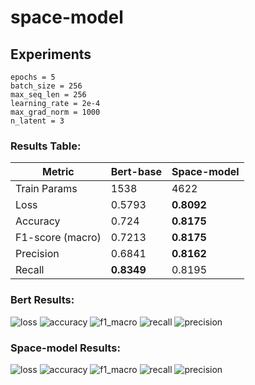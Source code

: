 # space-model

## Experiments

```
epochs = 5
batch_size = 256
max_seq_len = 256
learning_rate = 2e-4
max_grad_norm = 1000
n_latent = 3
```

### Results Table:
| Metric           | Bert-base  | Space-model |
|------------------|------------|-------------|
| Train Params     | 1538       | 4622        |
| Loss             | 0.5793     | **0.8092**  |
| Accuracy         | 0.724      | **0.8175**  |
| F1-score (macro) | 0.7213     | **0.8175**  |
| Precision        | 0.6841     | **0.8162**  |
| Recall           | **0.8349** | 0.8195      |

### Bert Results:
![loss](https://github.com/StepanTita/space-model/assets/44279105/a1dc0fa1-d115-4313-ae8f-1c6546fe7db1)
![accuracy](https://github.com/StepanTita/space-model/assets/44279105/e1185270-fb45-4deb-a97b-5df9517b420b)
![f1_macro](https://github.com/StepanTita/space-model/assets/44279105/d5510dd0-00bf-4f58-806c-8185a9b47ada)
![recall](https://github.com/StepanTita/space-model/assets/44279105/c345d0d4-97b1-4968-b420-df4642525490)
![precision](https://github.com/StepanTita/space-model/assets/44279105/6cc6bc2c-9a8f-457d-b23d-8ae87bb6c4fd)

### Space-model Results:
![loss](https://github.com/StepanTita/space-model/assets/44279105/89e6a322-d7b4-4f86-8d4f-178e11723b0f)
![accuracy](https://github.com/StepanTita/space-model/assets/44279105/35e96447-8400-454b-9f83-76602cd2586a)
![f1_macro](https://github.com/StepanTita/space-model/assets/44279105/c4f43845-b74f-4612-b6ea-6096cfdfc807)
![recall](https://github.com/StepanTita/space-model/assets/44279105/b183f72c-4090-43b2-baf5-d6ff8554ba2a)
![precision](https://github.com/StepanTita/space-model/assets/44279105/15304368-7de2-43ce-8143-7bf171fdb364)

